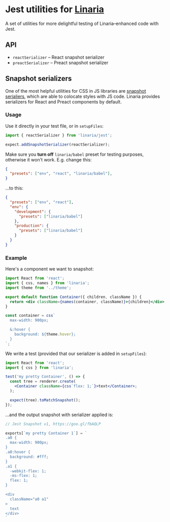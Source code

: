 # Jest utilities for [Linaria](https://github.com/callstack/linaria)

A set of utilities for more delightful testing of Linaria–enhanced code with Jest.

## API
* `reactSerializer` – React snapshot serializer
* `preactSerializer` – Preact snapshot serializer

## Snapshot serializers

One of the most helpful utilities for CSS in JS libraries are [snapshot serialiers](http://facebook.github.io/jest/docs/en/expect.html#expectaddsnapshotserializerserializer), which are able to colocate styles with JS code. Linaria provides serializers for React and Preact components by default.

### Usage

Use it directly in your test file, or in `setupFiles`:

```js
import { reactSerializer } from 'linaria/jest';

expect.addSnapshotSerializer(reactSerializer);
```

Make sure you **turn off** `linaria/babel` preset for testing purposes, otherwise it won't work.
E.g. change this:

```json
{
  "presets": ["env", "react", "linaria/babel"],
}
```

...to this:

```json
{
  "presets": ["env", "react"],
  "env": {
    "development": {
      "presets": ["linaria/babel"]
    },
    "production": {
      "presets": ["linaria/babel"]
    }
  }
}
```

### Example

Here's a component we want to snapshot:

```jsx
import React from 'react';
import { css, names } from 'linaria';
import theme from '../theme';

export default function Container({ children, className }) {
  return <div className={names(container, className)}>{children}</div>;
}

const container = css`
  max-width: 900px;

  &:hover {
    background: ${theme.hover};
  }
`;
```

We write a test (provided that our serializer is added in `setupFiles`):

```jsx
import React from 'react';
import { css } from 'linaria';

test('my pretty Container', () => {
  const tree = renderer.create(
    <Container className={css`flex: 1;`}>text</Container>;
  );

  expect(tree).toMatchSnapshot();
});
```

...and the output snapshot with serializer applied is:

```js
// Jest Snapshot v1, https://goo.gl/fbAQLP

exports[`my pretty Container 1`] = `
.a0 {
  max-width: 900px;
}
.a0:hover {
  background: #fff;
}
.a1 {
  -webkit-flex: 1;
  -ms-flex: 1;
  flex: 1;
}

<div
  className="a0 a1"
>
  text
</div>
`
```
